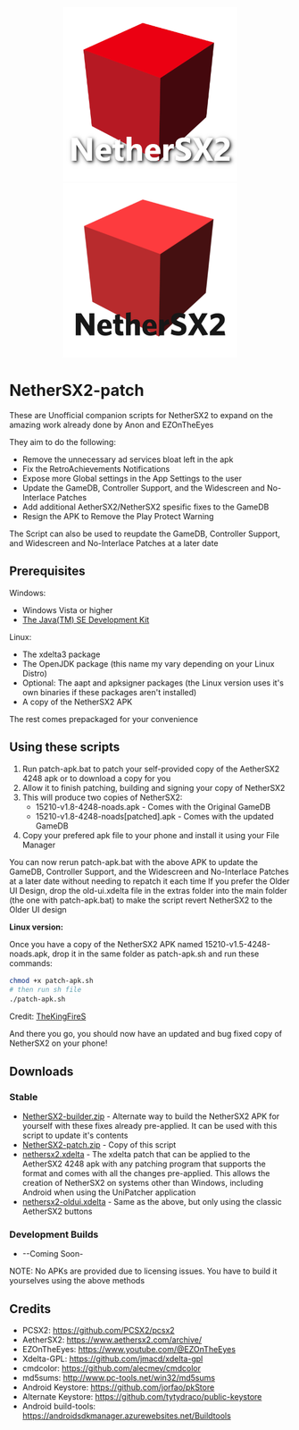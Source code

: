 <p align="center">
  <img width="312" height="312" src="/.github/assets/logo_light.png#gh-dark-mode-only">
  <img width="312" height="312" src="/.github/assets/logo_dark.png#gh-light-mode-only">
</p>

# NetherSX2-patch
These are Unofficial companion scripts for NetherSX2 to expand on the amazing work already done by Anon and EZOnTheEyes

They aim to do the following:
* Remove the unnecessary ad services bloat left in the apk
* Fix the RetroAchievements Notifications
* Expose more Global settings in the App Settings to the user
* Update the GameDB, Controller Support, and the Widescreen and No-Interlace Patches
* Add additional AetherSX2/NetherSX2 spesific fixes to the GameDB
* Resign the APK to Remove the Play Protect Warning

The Script can also be used to reupdate the GameDB, Controller Support, and Widescreen and No-Interlace Patches at a later date

## Prerequisites
Windows:
* Windows Vista or higher
* [The Java(TM) SE Development Kit](https://www.oracle.com/java/technologies/downloads/#jdk21-windows)

Linux:
* The xdelta3 package
* The OpenJDK package (this name my vary depending on your Linux Distro)
* Optional: The aapt and apksigner packages (the Linux version uses it's own binaries if these packages aren't installed)
* A copy of the NetherSX2 APK

The rest comes prepackaged for your convenience

## Using these scripts
1. Run patch-apk.bat to patch your self-provided copy of the AetherSX2 4248 apk or to download a copy for you
2. Allow it to finish patching, building and signing your copy of NetherSX2
3. This will produce two copies of NetherSX2: 
   - 15210-v1.8-4248-noads.apk - Comes with the Original GameDB
   - 15210-v1.8-4248-noads[patched].apk - Comes with the updated GameDB
4. Copy your prefered apk file to your phone and install it using your File Manager

You can now rerun patch-apk.bat with the above APK to update the GameDB, Controller Support, and the Widescreen and No-Interlace Patches at a later date without needing to repatch it each time
If you prefer the Older UI Design, drop the old-ui.xdelta file in the extras folder into the main folder (the one with patch-apk.bat) to make the script revert NetherSX2 to the Older UI design

**Linux version:**

Once you have a copy of the NetherSX2 APK named 15210-v1.5-4248-noads.apk, drop it in the same folder as patch-apk.sh and run these commands:
```bash
chmod +x patch-apk.sh
# then run sh file
./patch-apk.sh
```
Credit: [TheKingFireS](https://github.com/TheKingFireS)

And there you go, you should now have an updated and bug fixed copy of NetherSX2 on your phone!

## Downloads
### Stable
* [NetherSX2-builder.zip](https://github.com/Trixarian/NetherSX2-patch/releases/download/1.8/NetherSX2-builder.zip) - Alternate way to build the NetherSX2 APK for yourself with these fixes already pre-applied. It can be used with this script to update it's contents
* [NetherSX2-patch.zip](https://github.com/Trixarian/NetherSX2-patch/releases/download/1.8/NetherSX2-patch.zip) - Copy of this script
* [nethersx2.xdelta](https://github.com/Trixarian/NetherSX2-patch/releases/download/1.8/nethersx2.xdelta) - The xdelta patch that can be applied to the AetherSX2 4248 apk with any patching program that supports the format and comes with all the changes pre-applied. This allows the creation of NetherSX2 on systems other than Windows, including Android when using the UniPatcher application
* [nethersx2-oldui.xdelta](https://github.com/Trixarian/NetherSX2-patch/releases/download/1.8/nethersx2-oldui.xdelta) - Same as the above, but only using the classic AetherSX2 buttons
### Development Builds
* --Coming Soon-


NOTE: No APKs are provided due to licensing issues. You have to build it yourselves using the above methods

## Credits
* PCSX2: <https://github.com/PCSX2/pcsx2> 
* AetherSX2: <https://www.aethersx2.com/archive/> 
* EZOnTheEyes: <https://www.youtube.com/@EZOnTheEyes>
* Xdelta-GPL: <https://github.com/jmacd/xdelta-gpl>
* cmdcolor: <https://github.com/alecmev/cmdcolor>
* md5sums: http://www.pc-tools.net/win32/md5sums
* Android Keystore: <https://github.com/jorfao/pkStore>
* Alternate Keystore: <https://github.com/tytydraco/public-keystore>
* Android build-tools: <https://androidsdkmanager.azurewebsites.net/Buildtools>
